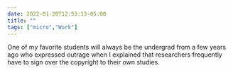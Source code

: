 ```yaml
---
date: 2022-01-20T12:53:13-05:00
title: ""
tags: ["micro","Work"]
---
```

One of my favorite students will always be the undergrad from a few years ago who expressed outrage when I explained that researchers frequently have to sign over the copyright to their own studies.
